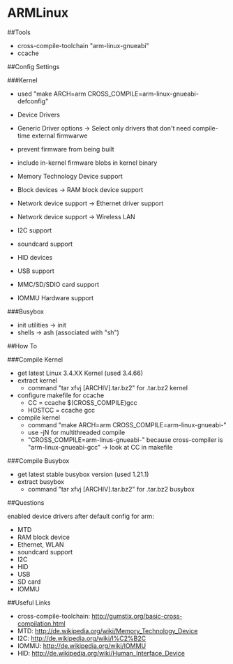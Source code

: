 ARMLinux
========

##Tools

* cross-compile-toolchain "arm-linux-gnueabi"
* ccache

##Config Settings

###Kernel

* used "make ARCH=arm CROSS_COMPILE=arm-linux-gnueabi- defconfig"

* Device Drivers
 * Generic Driver options -> Select only drivers that don't need  compile-time external firmwarwe 
 * prevent firmware from being built
 * include in-kernel firmware blobs in kernel binary
 * Memory Technology Device support
 * Block devices -> RAM block device support
 * Network device support -> Ethernet driver support
 * Network device support -> Wireless LAN
 * I2C support
 * soundcard support
 * HID devices
 * USB support
 * MMC/SD/SDIO card support
 * IOMMU Hardware support

###Busybox

* init utilities -> init
* shells -> ash (associated with "sh")

##How To

###Compile Kernel

* get latest Linux 3.4.XX Kernel (used 3.4.66)
* extract kernel 
  * command "tar xfvj [ARCHIV].tar.bz2" for .tar.bz2 kernel
* configure makefile for ccache 
  * CC = ccache $(CROSS_COMPILE)gcc
  * HOSTCC = ccache gcc
* compile kernel
  * command "make ARCH=arm CROSS_COMPILE=arm-linux-gnueabi-"
  * use -jN for multithreaded compile
  * "CROSS_COMPILE=arm-linus-gnueabi-" because cross-compiler is "arm-linux-gnueabi-gcc" -> look at CC in makefile

###Compile Busybox

* get latest stable busybox version (used 1.21.1)
* extract busybox
  * command "tar xfvj [ARCHIV].tar.bz2" for .tar.bz2 busybox

##Questions

enabled device drivers after default config for arm:

* MTD 
* RAM block device
* Ethernet, WLAN
* soundcard support
* I2C
* HID
* USB
* SD card
* IOMMU

##Useful Links

* cross-compile-toolchain: http://gumstix.org/basic-cross-compilation.html
* MTD: http://de.wikipedia.org/wiki/Memory_Technology_Device
* I2C: http://de.wikipedia.org/wiki/I%C2%B2C
* IOMMU: http://de.wikipedia.org/wiki/IOMMU
* HID: http://de.wikipedia.org/wiki/Human_Interface_Device

